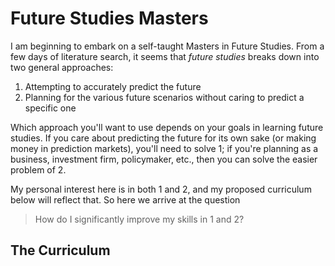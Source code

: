 # Future Studies Masters

I am beginning to embark on a self-taught Masters in Future Studies. From a few
days of literature search, it seems that *future studies* breaks down into two
general approaches:

1. Attempting to accurately predict the future
2. Planning for the various future scenarios without caring to predict a
   specific one

Which approach you'll want to use depends on your goals in learning future
studies. If you care about predicting the future for its own sake (or making
money in prediction markets), you'll need to solve 1; if you're planning as a
business, investment firm, policymaker, etc., then you can solve the easier
problem of 2.

My personal interest here is in both 1 and 2, and my proposed curriculum below
will reflect that. So here we arrive at the question

> How do I significantly improve my skills in 1 and 2?

## The Curriculum
